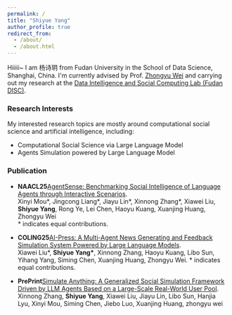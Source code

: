 ```yaml
---
permalink: /
title: "Shiyue Yang"
author_profile: true
redirect_from: 
  - /about/
  - /about.html
---
```


Hiiiii~ I am 杨诗玥 from Fudan University in the School of Data Science, Shanghai, China. 
I'm currently advised by Prof. [Zhongyu Wei](http://www.fudan-disc.com/people/zywei) and carrying out my research at the [Data Intelligence and Social Computing Lab (Fudan DISC)](http://www.fudan-disc.com/).



### Research Interests

My interested research topics are mostly around computational social science and artificial intelligence, including:
- Computational Social Science via Large Language Model
- Agents Simulation powered by Large Language Model



### Publication
- **NAACL25**[AgentSense: Benchmarking Social Intelligence of Language Agents through Interactive Scenarios](https://arxiv.org/abs/2410.19346).   
  Xinyi Mou\*, Jingcong Liang\*, Jiayu Lin\*, Xinnong Zhang\*, Xiawei Liu, **Shiyue Yang**, Rong Ye, Lei Chen, Haoyu Kuang, Xuanjing Huang, Zhongyu Wei  
  \* indicates equal contributions.
  
- **COLING25**[AI-Press: A Multi-Agent News Generating and Feedback Simulation System Powered by Large Language Models](https://arxiv.org/abs/2410.07561).   
Xiawei Liu\*, **Shiyue Yang\***, Xinnong Zhang, Haoyu Kuang, Libo Sun, Yihang Yang, Siming Chen, Xuanjing Huang, Zhongyu Wei.
\* indicates equal contributions.

- **PrePrint**[Simulate Anything: A Generalized Social Simulation Framework Driven by LLM Agents Based on a Large-Scale Real-World User Pool]([https://openreview.net/group?id=aclweb.org/ACL/ARR/2025/February/Authors&referrer=%5BHomepage%5D(%2F)](https://openreview.net/pdf?id=AKWfwsSlVB)).
Xinnong Zhang, **Shiyue Yang**, Xiawei Liu, Jiayu Lin, Libo Sun, Hanjia Lyu, Xinyi Mou, Siming Chen, Jiebo Luo, Xuanjing Huang, zhongyu wei



